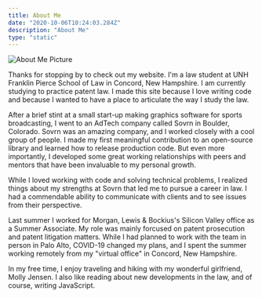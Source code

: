```yaml
---
title: About Me
date: "2020-10-06T10:24:03.284Z"
description: "About Me"
type: "static"
---
```


![About Me Picture](https://res.cloudinary.com/hznf6ch9w/image/upload/c_scale,w_520/v1603386892/83148818_10220657718027209_4421086271069688911_n_s3eqmt.jpg)

Thanks for stopping by to check out my website. I'm a law student at UNH Franklin Pierce School of Law in Concord, New Hampshire. I am currently studying to practice patent law. I made this site because I love writing code and because I wanted to have a place to articulate the way I study the law.

After a brief stint at a small start-up making graphics software for sports broadcasting, I went to an AdTech company called Sovrn in Boulder, Colorado. Sovrn was an amazing company, and I worked closely with a cool group of people. I made my first meaningful contribution to an open-source library and learned how to release production code. But even more importantly, I developed some great working relationships with peers and mentors that have been invaluable to my personal growth.

While I loved working with code and solving technical problems, I realized things about my strengths at Sovrn that led me to pursue a career in law. I had a commendable ability to communicate with clients and to see issues from their perspective.

Last summer I worked for Morgan, Lewis & Bockius's Silicon Valley office as a Summer Associate. My role was mainly forcused on patent prosecution and patent litigation matters. While I had planned to work with the team in person in Palo Alto, COVID-19 changed my plans, and I spent the summer working remotely from my "virtual office" in Concord, New Hampshire.

In my free time, I enjoy traveling and hiking with my wonderful girlfriend, Molly Jensen. I also like reading about new developments in the law, and of course, writing JavaScript.
